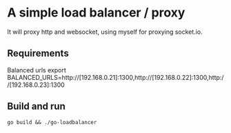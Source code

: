 # A simple load balancer / proxy

It will proxy http and websocket, using myself for proxying socket.io.

## Requirements

Balanced urls
export BALANCED_URLS=http://[192.168.0.21]:1300,http://[192.168.0.22]:1300,http://[192.168.0.23]:1300

## Build and run

```go build && ./go-loadbalancer```
